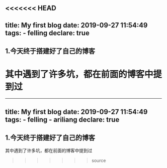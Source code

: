 <<<<<<< HEAD
---
title: My first blog
date: 2019-09-27 11:54:49
tags:
	 - felling
declare: true
---
## 1.今天终于搭建好了自己的博客
其中遇到了许多坑，都在前面的博客中提到过
=======
---
title: My first blog
date: 2019-09-27 11:54:49
tags:
	 - felling 
	 - ariliang
declare: true
---
## 1.今天终于搭建好了自己的博客
其中遇到了许多坑，都在前面的博客中提到过
>>>>>>> source
